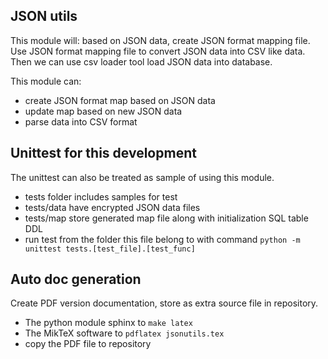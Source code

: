 ## JSON utils
This module will: based on JSON data, create JSON format mapping file. Use JSON format
mapping file to convert JSON data into CSV like data. Then we can use csv loader tool load
JSON data into database.

This module can:

- create JSON format map based on JSON data
- update map based on new JSON data
- parse data into CSV format

## Unittest for this development
The unittest can also be treated as sample of using this module.

- tests folder includes samples for test
- tests/data have encrypted JSON data files
- tests/map store generated map file along with initialization SQL table DDL
- run test from the folder this file belong to with command `python -m unittest tests.[test_file].[test_func]`

## Auto doc generation
Create PDF version documentation, store as extra source file in repository.

- The python module sphinx to `make latex`
- The MikTeX software to `pdflatex jsonutils.tex`
- copy the PDF file to repository